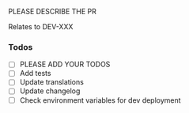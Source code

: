 PLEASE DESCRIBE THE PR

Relates to DEV-XXX

### Todos

- [ ] PLEASE ADD YOUR TODOS
- [ ] Add tests
- [ ] Update translations
- [ ] Update changelog
- [ ] Check environment variables for dev deployment
